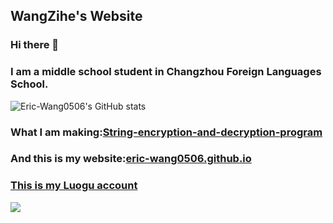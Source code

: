 ## WangZihe's Website

### Hi there 👋

### I am a middle school student in Changzhou Foreign Languages School.

![Eric-Wang0506's GitHub stats](https://github-readme-stats.vercel.app/api?username=Eric-Wang0506&show_icons=tru&theme=tokyonight)

### What I am making:[String-encryption-and-decryption-program](https://github.com/Eric-Wang0506/String-encryption-and-decryption-program)

### And this is my website:[eric-wang0506.github.io](eric-wang0506.github.io)

### [This is my Luogu account](https://www.luogu.com.cn/user/408086)

![](https://luogu.vercel.app/api?id=408086)
